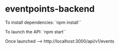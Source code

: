 # eventpoints-backend

To install dependencies: `npm install``

To launch the API: `npm start``

Once launched --> http://localhost:3000/api/v1/events